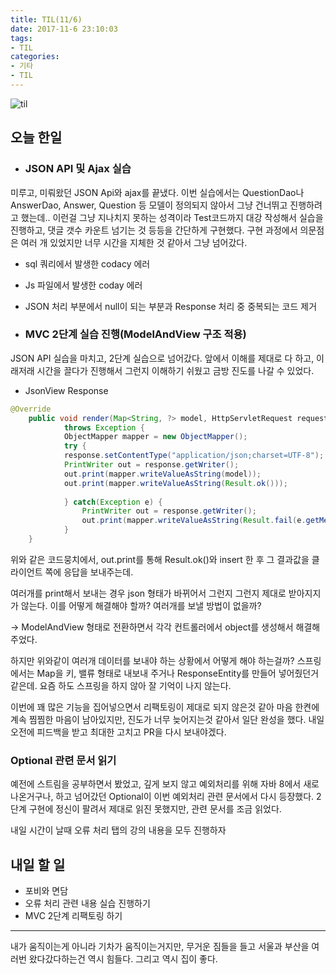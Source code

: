 ```yaml
---
title: TIL(11/6)
date: 2017-11-6 23:10:03
tags:
- TIL
categories:
- 기타
- TIL
---
```


![til](/images/til/til.jpg)

## 오늘 한일

- ### JSON API 및 Ajax 실습

미루고, 미뤄왔던 JSON Api와 ajax를 끝냈다. 이번 실습에서는 QuestionDao나 AnswerDao, Answer, Question 등 모델이 정의되지 않아서 그냥 건너뛰고 진행하려고 했는데.. 이런걸 그냥 지나치지 못하는 성격이라 Test코드까지 대강 작성해서 실습을 진행하고, 댓글 갯수 카운트 넘기는 것 등등을 간단하게 구현했다. 구현 과정에서 의문점은 여러 개 있었지만 너무 시간을 지체한 것 같아서 그냥 넘어갔다.

- sql 쿼리에서 발생한 codacy 에러
- Js 파일에서 발생한 coday 에러
- JSON 처리 부분에서 null이 되는 부분과 Response 처리 중 중복되는 코드 제거



- ### MVC 2단계 실습 진행(ModelAndView 구조 적용)

JSON API 실습을 마치고, 2단계 실습으로 넘어갔다. 앞에서 이해를 제대로 다 하고, 이래저래 시간을 끌다가 진행해서 그런지 이해하기 쉬웠고 금방 진도를 나갈 수 있었다. 



- JsonView Response

```java
@Override
    public void render(Map<String, ?> model, HttpServletRequest request, HttpServletResponse response)
            throws Exception {
    		ObjectMapper mapper = new ObjectMapper();
	    	try {
	        response.setContentType("application/json;charset=UTF-8");
	        PrintWriter out = response.getWriter();
	        out.print(mapper.writeValueAsString(model));
            out.print(mapper.writeValueAsString(Result.ok()));
	        
	    	} catch(Exception e) {
	    		PrintWriter out = response.getWriter();
	    		out.print(mapper.writeValueAsString(Result.fail(e.getMessage())));
	    	}
    }
```

위와 같은 코드뭉치에서, out.print를 통해 Result.ok()와 insert 한 후 그 결과값을 클라이언트 쪽에 응답을 보내주는데.

여러개를 print해서 보내는 경우 json 형태가 바뀌어서 그런지 그런지 제대로 받아지지가 않는다. 이를 어떻게 해결해야 할까? 여러개를 보낼 방법이 없을까?

-> ModelAndView 형태로 전환하면서 각각 컨트롤러에서 object를 생성해서 해결해주었다.

하지만 위와같이 여러개 데이터를 보내야 하는 상황에서 어떻게 해야 하는걸까? 스프링에서는 Map을 키, 밸류 형태로 내보내 주거나 ResponseEntity를 만들어 넣어줬던거 같은데. 요즘 하도 스프링을 하지 않아 잘 기억이 나지 않는다.



이번에 꽤 많은 기능을 집어넣으면서 리팩토링이 제대로 되지 않은것 같아 마음 한켠에 계속 찜찜한 마음이 남아있지만, 진도가 너무 늦어지는것 같아서 일단 완성을 했다. 내일 오전에 피드백을 받고 최대한 고치고 PR을 다시 보내야겠다.



### Optional 관련 문서 읽기

예전에 스트림을 공부하면서 봤었고, 깊게 보지 않고 예외처리를 위해 자바 8에서 새로 나온거구나, 하고 넘어갔던 Optional이 이번 예외처리 관련 문서에서 다시 등장했다. 2단계 구현에 정신이 팔려서 제대로 읽진 못했지만, 관련 문서를 조금 읽었다.

내일 시간이 날때 오류 처리 탭의 강의 내용을 모두 진행하자



## 내일 할 일

- 포비와 면담
- 오류 처리 관련 내용 실습 진행하기
- MVC 2단계 리팩토링 하기



------



내가 움직이는게 아니라 기차가 움직이는거지만, 무거운 짐들을 들고 서울과 부산을 여러번 왔다갔다하는건 역시 힘들다. 그리고 역시 집이 좋다.